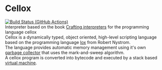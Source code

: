 # Cellox

 [![Build Status (GitHub Actions)](https://github.com/FrederikTobner/Cellox/workflows/Build/badge.svg)](https://github.com/FrederikTobner/Cellox/actions/workflows/build.yml)
<br/>
Interpreter based on the book [Crafting interpreters](https://craftinginterpreters.com/contents.html) for the programming language cellox <br/>
Cellox is a dynamically typed, object oriented, high-level scripting language based on the programming language [lox](https://craftinginterpreters.com/the-lox-language.html) from Robert Nystrom.
<br/>
The language provides automatic memory management using it's own [garbage collector](https://github.com/FrederikTobner/Cellox/wiki/Garbage-Collector) that uses the mark-and-sweep algorithm. <br/>
A cellox program is converted into bytecode and executed by a stack based [virtual machine](https://github.com/FrederikTobner/Cellox/wiki/Virtual-Machine).
